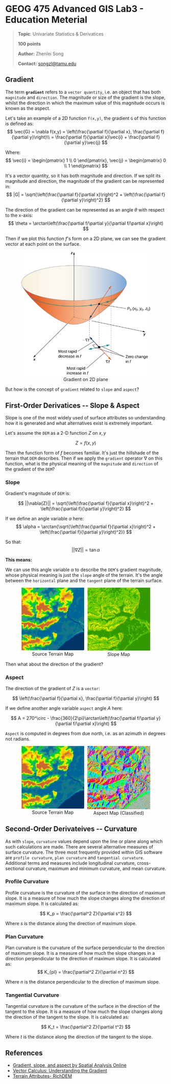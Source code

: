 # GEOG 475 Advanced GIS Lab3 - Education Meterial

>**Topic**: Univariate Statistics & Derivatices
>
>**100 points**
>
>**Author:** Zhenlei Song
>
>**Contact:** [songzl@tamu.edu](mailto:songzl@tamu.edu)

## Gradient

The term **`gradient`** refers to a `vector quantity`, i.e. an object that has both `magnitude` and `direction`. The magnitude or size of the gradient is the slope, whilst the direction in which the maximum value of this magnitude occurs is known as the aspect.

Let's take an example of a 2D function `f(x,y)`, the gradient `G` of this function is defined as:
$$
\vec{G} = \nabla f(x,y) = \left(\frac{\partial f}{\partial x}, \frac{\partial f}{\partial y}\right)\\
= \frac{\partial f}{\partial x}\vec{i} + \frac{\partial f}{\partial y}\vec{j}
$$

Where: 
$$
\vec{i} = \begin{pmatrix} 1 \\ 0 \end{pmatrix}, \vec{j} = \begin{pmatrix} 0 \\ 1 \end{pmatrix}
$$

It's a vector quantity, so it has both magnitude and direction. If we split its magnitude and direction, the magnitude of the gradient can be represented in:
$$
|G| = \sqrt{\left(\frac{\partial f}{\partial x}\right)^2 + \left(\frac{\partial f}{\partial y}\right)^2}
$$

The direction of the gradient can be represented as an angle $\theta$ with respect to the x-axis:
$$
\theta = \arctan\left(\frac{\partial f/\partial y}{\partial f/\partial x}\right)
$$

Then if we plot this function $f$'s form on a 2D plane, we can see the gradient vector at each point on the surface.

<div style="display: grid; grid-template-columns: repeat(1, 1fr); gap: 10px; width: 80%; margin: 0 auto;">
    <figure style="margin: 0; text-align: center;">
        <img src="./img/gradient_example.jpeg" alt="Part1_Steps_Std" style="width: 100%; height: auto; object-fit: cover;" />
        <figcaption>Gradient on 2D plane</figcaption>
    </figure>
</div>

But how is the concept of `gradient` related to `slope` and `aspect`?

## First-Order Derivatices -- Slope & Aspect

Slope is one of the most widely used of surface attributes so understanding how it is generated and what alternatives exist is extremely important.

Let's assume the `DEM` as a 2-D function $Z$ on $x,y$

$$
Z = f(x,y)
$$

Then the function form of $f$ becomes familiar. It's just the hillshade of the terrain that `DEM` describes. Then if we apply the `gradient` operator $\nabla$ on this function, what is the physical meaning of the `magnitude` and `direction` of the gradient of the `DEM`?

### Slope

Gradient's magnitude of `DEM` is:

$$
||\nabla{Z}|| = \sqrt{\left(\frac{\partial f}{\partial x}\right)^2 + \left(\frac{\partial f}{\partial y}\right)^2}
$$

If we define an angle variable $\alpha$ here:
$$
\alpha = \arctan{\sqrt{\left(\frac{\partial f}{\partial x}\right)^2 + \left(\frac{\partial f}{\partial y}\right)^2}}
$$

So that:
$$
||\nabla{Z}|| = \tan{\alpha}
$$

**This means:**

We can use this angle variable *$\alpha$* to describe the `DEM`'s gradient magnitude, whose physical meaning is just the `slope` angle of the terrain. It's the angle between the `horizontal` plane and the `tangent` plane of the terrain surface.

<div style="display: grid; grid-template-columns: repeat(2, 1fr); gap: 10px; width: 80%; margin: 0 auto;">
    <figure style="margin: 0; text-align: center;">
        <img src="./img/Edu_SrcTerrainMap.png" alt="Part1_Steps_Focal" style="width: 100%; height: auto; object-fit: cover;" />
        <figcaption>Source Terrain Map</figcaption>
    </figure>
    <figure style="margin: 0; text-align: center;">
        <img src="./img/Edu_SlopeMap.png" alt="Part1_Steps_RasterCalc" style="width: 100%; height: auto; object-fit: cover;" />
        <figcaption>Slope Map</figcaption>
    </figure>
</div>

Then what about the direction of the gradient?

### Aspect

The direction of the gradient of $Z$ is a `vector`:

$$
\left(\frac{\partial f}{\partial x}, \frac{\partial f}{\partial y}\right)
$$

If we define another angle variable `aspect` angle $A$ here:

$$
A = 270^\circ - \frac{360}{2\pi}\arctan\left(\frac{\partial f/\partial y}{\partial f/\partial x}\right)
$$

`Aspect` is computed in degrees from due north, i.e. as an azimuth in degrees not radians.

<div style="display: grid; grid-template-columns: repeat(2, 1fr); gap: 10px; width: 80%; margin: 0 auto;">
    <figure style="margin: 0; text-align: center;">
        <img src="./img/Edu_SrcTerrainMap.png" alt="Part1_Steps_Focal" style="width: 100%; height: auto; object-fit: cover;" />
        <figcaption>Source Terrain Map</figcaption>
    </figure>
    <figure style="margin: 0; text-align: center;">
        <img src="./img/Edu_AspectClssified.png" alt="Part1_Steps_RasterCalc" style="width: 100%; height: auto; object-fit: cover;" />
        <figcaption>Aspect Map (Classified)</figcaption>
    </figure>
</div>

## Second-Order Derivateives -- Curvature

As with `slope`, `curvature` values depend upon the line or plane along which such calculations are made. There are several alternative measures of surface curvature. The three most frequently provided within GIS software are `profile curvature`, `plan curvature` and `tangential curvature`. Additional terms and measures include longitudinal curvature, cross-sectional curvature, maximum and minimum curvature, and mean curvature.

### Profile Curvature

Profile curvature is the curvature of the surface in the direction of maximum slope. It is a measure of how much the slope changes along the direction of maximum slope. It is calculated as:

$$
K_p = \frac{\partial^2 Z}{\partial s^2}
$$

Where $s$ is the distance along the direction of maximum slope.

### Plan Curvature

Plan curvature is the curvature of the surface perpendicular to the direction of maximum slope. It is a measure of how much the slope changes in a direction perpendicular to the direction of maximum slope. It is calculated as:
$$
K_{pl} = \frac{\partial^2 Z}{\partial n^2}
$$

Where $n$ is the distance perpendicular to the direction of maximum slope.

### Tangential Curvature

Tangential curvature is the curvature of the surface in the direction of the tangent to the slope. It is a measure of how much the slope changes along the direction of the tangent to the slope. It is calculated as:

$$
K_t = \frac{\partial^2 Z}{\partial t^2}
$$

Where $t$ is the distance along the direction of the tangent to the slope.

## References

- [Gradient, slope, and aspect by Spatial Analysis Online](https://spatialanalysisonline.com/HTML/gradient__slope_and_aspect.htm)
- [Vector Calculus: Understanding the Gradient](https://betterexplained.com/articles/vector-calculus-understanding-the-gradient/#:~:text=The%20gradient%20is%20a%20fancy,a%20function%20(intuition%20on%20why))
- [Terrain Attributes- RichDEM](https://richdem.readthedocs.io/en/latest/terrain_attributes.html)
